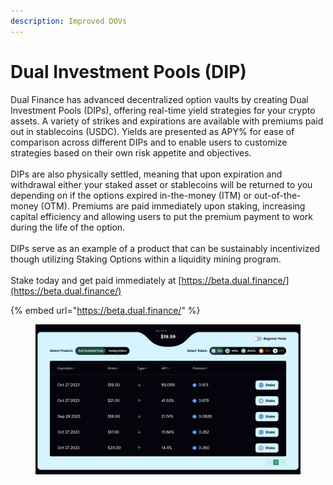 ```yaml
---
description: Improved DOVs
---
```


# Dual Investment Pools (DIP)

Dual Finance has advanced decentralized option vaults by creating Dual Investment Pools (DIPs), offering real-time yield strategies for your crypto assets. A variety of strikes and expirations are available with premiums paid out in stablecoins (USDC). Yields are presented as APY% for ease of comparison across different DIPs and to enable users to customize strategies based on their own risk appetite and objectives.\
\
DIPs are also physically settled, meaning that upon expiration and withdrawal either your staked asset or stablecoins will be returned to you depending on if the options expired in-the-money (ITM) or out-of-the-money (OTM). Premiums are paid immediately upon staking, increasing capital efficiency and allowing users to put the premium payment to work during the life of the option.\
\
DIPs serve as an example of a product that can be sustainably incentivized though utilizing Staking Options within a liquidity mining program.\
\
Stake today and get paid immediately at [https://beta.dual.finance/](https://beta.dual.finance/)

{% embed url="https://beta.dual.finance/" %}

<figure><img src="../../.gitbook/assets/image (3).png" alt=""><figcaption></figcaption></figure>
